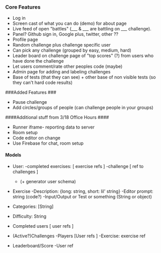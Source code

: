 ### Core Features ###
 - Log in   
 - Screen cast of what you can do (demo) for about page   
 - Live feed of open "battles" (___  & ___ are battling on ___ challenge).
 - Panel?  Github sign in, Google plus, twitter, other ??  
 - Profile page 
 - Random challenge plus challenge specific user
 - Can pick any challenge (grouped by easy, medium, hard)
 - Leader board on challenge page of "top scores" (?) from users who have done the challenge
 - Let users comment/rate other peoples code (maybe)
 - Admin page for adding and labeling challenges
 - Base of tests (that they can see) + other base of non visible tests (so they can't hard code results)
 

###Added Features ###
 - Pause challenge
 - Add circles/groups of people (can challenge people in your groups)
 
####Additional stuff from 3/18 Office Hours ####
 - Runner iframe- reporting data to server
 - Room setup 
 - Code editor on change
 - Use Firebase for chat, room setup
 
 #### Models ####
 - User:
    -completed exercises: [ exercise refs ]
   -challenge [ ref to challenges ]
   - (+ generator user schema)

 - Exercise
   -Description: {long: string, short: lil' string}
   -Editor prompt: string (code?)
   -Input/Output or Test or something (String or object)
 - Categories: [String]
 - Difficulty: String
 - Completed users [ user refs ] 
 
 - (Active?)Challenges
   -Players [User refs ]
   -Exercise: exercise ref

 - Leaderboard/Score
   -User ref


 
 
